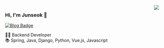 <img align="right" src="https://github-readme-stats.vercel.app/api?username=kimevanjunseok&show_icons=true" />

### Hi, I'm Junseok 👋

[![Blog Badge](https://img.shields.io/badge/-Blog-black?style=flat-square&link=https://velog.io/@tigger)](https://velog.io/@tigger)

👨‍💻 Backend Developer <br/>
📚 Spring, Java, Django, Python, Vue.js, Javascript <br/>
